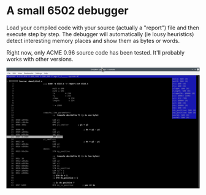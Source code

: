 # A small 6502 debugger

Load your compiled code with your source (actually a "report") file and then execute step by step.
The debugger will automatically (ie lousy heuristics) detect interesting memory places and
show them as bytes or words.

Right now, only ACME 0.96 source code has been tested. It'll probably works with other versions.

![](doc/screenshot.png)
